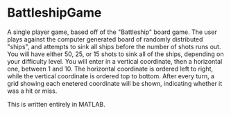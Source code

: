 # BattleshipGame
A single player game, based off of the "Battleship" board game. 
The user plays against the computer generated board of randomly distributed "ships", and attempts to sink all ships before the number of shots runs out.
You will have either 50, 25, or 15 shots to sink all of the ships, depending on your difficulty level.
You will enter in a vertical coordinate, then a horizontal one, between 1 and 10.
The horizontal coordinate is ordered left to right, while the vertical coordinate is ordered top to bottom.
After every turn, a grid showing each enetered coordinate will be shown, indicating whether it was a hit or miss.


This is written entirely in MATLAB.
